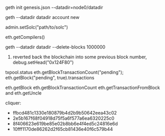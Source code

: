 geth init genesis.json --datadir=node0/datadir

geth --datadir datadir account new

admin.setSolc("path/to/solc")

eth.getCompilers()


geth  --datadir datadir  --delete-blocks 1000000


1. reverted back the blockchain into some previous block number,
debug.setHead("0x124F80")


txpool.status
eth.getBlockTransactionCount("pending");
eth.getBlock("pending", true).transactions


eth.getBlock
eth.getBlockTransactionCount
eth.getTransactionFromBlock and
eth.getUncle


cliquer:
+ ffbcd481c1330e180879b4d2b9b50642eea43c02
+ 2e5b167f68f04918d75f5a6f577a6ea6320225c0
+ 8f406623e619be85e02b8bb6e4f4ed5c24816e6d
+ 10fff1170de86262d2f65cb81436e40f6c579b44
